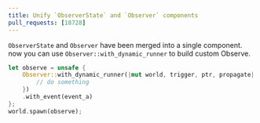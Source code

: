 ```yaml
---
title: Unify `ObserverState` and `Observer` components
pull_requests: [18728]
---
```


`ObserverState` and `Observer` have been merged into a single component.
now you can use `Observer::with_dynamic_runner` to build custom Observe.

```rust
let observe = unsafe {
    Observer::with_dynamic_runner(|mut world, trigger, ptr, propagate| {
        // do something
    })
    .with_event(event_a)
};
world.spawn(observe);
```
